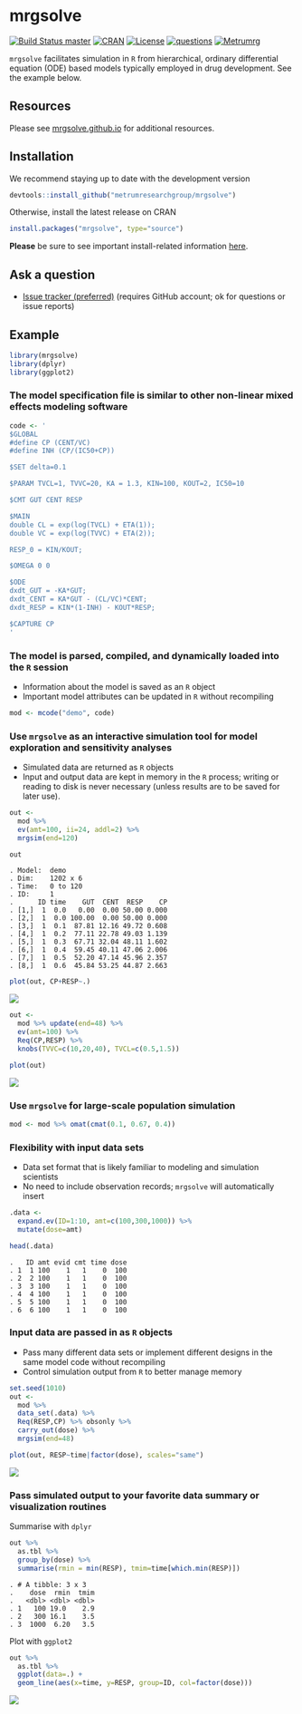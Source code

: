 
mrgsolve
========

[![Build Status master](https://travis-ci.org/metrumresearchgroup/mrgsolve.svg?branch=master)](https://travis-ci.org/metrumresearchgroup/mrgsolve.svg?branch=master) [![CRAN](http://www.r-pkg.org/badges/version/mrgsolve)](https://cran.r-project.org/package=mrgsolve) [![License](http://img.shields.io/badge/license-GPL%20%28%3E=%202%29-brightgreen.svg?style=flat)](http://www.gnu.org/licenses/gpl-2.0.html) [![questions](https://img.shields.io/badge/ask_for-Help-brightgreen.svg)](https://github.com/metrumresearchgroup/mrgsolve/issues) [![Metrumrg](https://img.shields.io/badge/contact-MetrumRG-brightgreen.svg)](http://metrumrg.com)

`mrgsolve` facilitates simulation in `R` from hierarchical, ordinary differential equation (ODE) based models typically employed in drug development. See the example below.

Resources
---------

Please see [mrgsolve.github.io](https://mrgsolve.github.io) for additional resources.

Installation
------------

We recommend staying up to date with the development version

``` r
devtools::install_github("metrumresearchgroup/mrgsolve")
```

Otherwise, install the latest release on CRAN

``` r
install.packages("mrgsolve", type="source")
```

**Please** be sure to see important install-related information [here](https://github.com/metrumresearchgroup/mrgsolve/wiki/mrgsolve-Installation).

Ask a question
--------------

-   [Issue tracker (preferred)](https://github.com/metrumresearchgroup/mrgsolve/issues) (requires GitHub account; ok for questions or issue reports)

Example
-------

``` r
library(mrgsolve)
library(dplyr)
library(ggplot2)
```

### The model specification file is similar to other non-linear mixed effects modeling software

``` r
code <- '
$GLOBAL
#define CP (CENT/VC)
#define INH (CP/(IC50+CP))

$SET delta=0.1

$PARAM TVCL=1, TVVC=20, KA = 1.3, KIN=100, KOUT=2, IC50=10

$CMT GUT CENT RESP

$MAIN
double CL = exp(log(TVCL) + ETA(1));
double VC = exp(log(TVVC) + ETA(2));

RESP_0 = KIN/KOUT;

$OMEGA 0 0

$ODE
dxdt_GUT = -KA*GUT;
dxdt_CENT = KA*GUT - (CL/VC)*CENT;
dxdt_RESP = KIN*(1-INH) - KOUT*RESP;

$CAPTURE CP
'
```

### The model is parsed, compiled, and dynamically loaded into the `R` session

-   Information about the model is saved as an `R` object
-   Important model attributes can be updated in `R` without recompiling

``` r
mod <- mcode("demo", code)
```

### Use `mrgsolve` as an interactive simulation tool for model exploration and sensitivity analyses

-   Simulated data are returned as `R` objects
-   Input and output data are kept in memory in the `R` process; writing or reading to disk is never necessary (unless results are to be saved for later use).

``` r
out <- 
  mod %>%
  ev(amt=100, ii=24, addl=2) %>%
  mrgsim(end=120)

out
```

    . Model:  demo 
    . Dim:    1202 x 6 
    . Time:   0 to 120 
    . ID:     1 
    .      ID time    GUT  CENT  RESP    CP
    . [1,]  1  0.0   0.00  0.00 50.00 0.000
    . [2,]  1  0.0 100.00  0.00 50.00 0.000
    . [3,]  1  0.1  87.81 12.16 49.72 0.608
    . [4,]  1  0.2  77.11 22.78 49.03 1.139
    . [5,]  1  0.3  67.71 32.04 48.11 1.602
    . [6,]  1  0.4  59.45 40.11 47.06 2.006
    . [7,]  1  0.5  52.20 47.14 45.96 2.357
    . [8,]  1  0.6  45.84 53.25 44.87 2.663

``` r
plot(out, CP+RESP~.)
```

<img src="inst/maintenance/img/README-unnamed-chunk-8-1.png" style="display: block; margin: auto;" />

``` r
out <- 
  mod %>% update(end=48) %>%
  ev(amt=100) %>%
  Req(CP,RESP) %>%
  knobs(TVVC=c(10,20,40), TVCL=c(0.5,1.5))
```

``` r
plot(out)
```

<img src="inst/maintenance/img/README-unnamed-chunk-10-1.png" style="display: block; margin: auto;" />

### Use `mrgsolve` for large-scale population simulation

``` r
mod <- mod %>% omat(cmat(0.1, 0.67, 0.4))
```

### Flexibility with input data sets

-   Data set format that is likely familiar to modeling and simulation scientists
-   No need to include observation records; `mrgsolve` will automatically insert

``` r
.data <- 
  expand.ev(ID=1:10, amt=c(100,300,1000)) %>%
  mutate(dose=amt)

head(.data)
```

    .   ID amt evid cmt time dose
    . 1  1 100    1   1    0  100
    . 2  2 100    1   1    0  100
    . 3  3 100    1   1    0  100
    . 4  4 100    1   1    0  100
    . 5  5 100    1   1    0  100
    . 6  6 100    1   1    0  100

### Input data are passed in as `R` objects

-   Pass many different data sets or implement different designs in the same model code without recompiling
-   Control simulation output from `R` to better manage memory

``` r
set.seed(1010)
out <- 
  mod %>%
  data_set(.data) %>%
  Req(RESP,CP) %>% obsonly %>%
  carry_out(dose) %>%
  mrgsim(end=48)
```

``` r
plot(out, RESP~time|factor(dose), scales="same")
```

<img src="inst/maintenance/img/README-unnamed-chunk-14-1.png" style="display: block; margin: auto;" />

### Pass simulated output to your favorite data summary or visualization routines

Summarise with `dplyr`

``` r
out %>%
  as.tbl %>%
  group_by(dose) %>%
  summarise(rmin = min(RESP), tmim=time[which.min(RESP)])
```

    . # A tibble: 3 x 3
    .    dose  rmin  tmim
    .   <dbl> <dbl> <dbl>
    . 1   100 19.0    2.9
    . 2   300 16.1    3.5
    . 3  1000  6.20   3.5

Plot with `ggplot2`

``` r
out %>%
  as.tbl %>%
  ggplot(data=.) +
  geom_line(aes(x=time, y=RESP, group=ID, col=factor(dose)))
```

<img src="inst/maintenance/img/README-unnamed-chunk-16-1.png" style="display: block; margin: auto;" />
